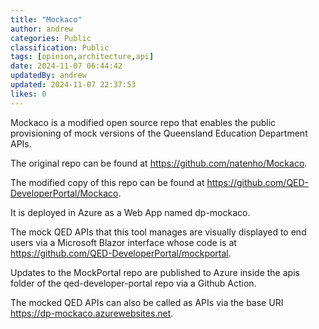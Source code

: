 ```yaml
---
title: "Mockaco"
author: andrew
categories: Public
classification: Public
tags: [opinion,architecture,api]
date: 2024-11-07 06:44:42 
updatedBy: andrew
updated: 2024-11-07 22:37:53 
likes: 0
---
```


Mockaco is a modified open source repo that enables the public provisioning of mock versions of the Queensland Education Department APIs.

The original repo can be found at https://github.com/natenho/Mockaco.
 
The modified copy of this repo can be found at https://github.com/QED-DeveloperPortal/Mockaco.

It is deployed in Azure as a Web App named dp-mockaco.

The mock QED APIs that this tool manages are visually displayed to end users via a Microsoft Blazor interface whose code is at https://github.com/QED-DeveloperPortal/mockportal.

Updates to the MockPortal repo are published to Azure inside the apis folder of the qed-developer-portal repo via a Github Action.

The mocked QED APIs can also be called as APIs via the base URI https://dp-mockaco.azurewebsites.net.